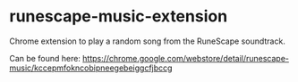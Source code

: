 # runescape-music-extension
Chrome extension to play a random song from the RuneScape soundtrack.

Can be found here:
https://chrome.google.com/webstore/detail/runescape-music/kccepmfokncobipneegebeiggcfjbccg
